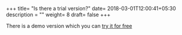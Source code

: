 +++
title= "Is there a trial version?"
date= 2018-03-01T12:00:41+05:30
description = ""
weight= 8
draft= false
+++

There is a demo version which you can [try it for free](https://demo.repairrabbit.co/admin)